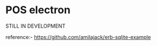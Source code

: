 POS electron
==================

STILL IN DEVELOPMENT

reference:- https://github.com/amilajack/erb-sqlite-example

